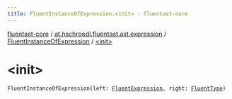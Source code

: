```yaml
---
title: FluentInstanceOfExpression.<init> - fluentast-core
---
```


[fluentast-core](../../index.html) / [at.hschroedl.fluentast.ast.expression](../index.html) / [FluentInstanceOfExpression](index.html) / [&lt;init&gt;](.)

# &lt;init&gt;

`FluentInstanceOfExpression(left: `[`FluentExpression`](../-fluent-expression/index.html)`, right: `[`FluentType`](../../at.hschroedl.fluentast.ast.type/-fluent-type/index.html)`)`